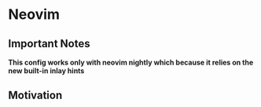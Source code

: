 # Neovim

## Important Notes
**This config works only with neovim nightly which because it relies on the new built-in inlay hints**

## Motivation
